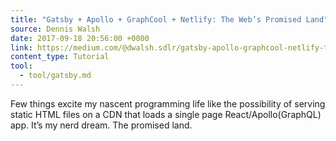 ```yaml
---
title: "Gatsby + Apollo + GraphCool + Netlify: The Web’s Promised Land"
source: Dennis Walsh
date: 2017-09-18 20:56:00 +0000
link: https://medium.com/@dwalsh.sdlr/gatsby-apollo-graphcool-netlify-the-webs-promised-land-6dd510efbd72
content_type: Tutorial
tool:
  - tool/gatsby.md
---
```

Few things excite my nascent programming life like the possibility of serving static HTML files on a CDN that loads a single page React/Apollo(GraphQL) app. It’s my nerd dream. The promised land.
